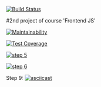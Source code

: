 [![Build Status](https://img.shields.io/endpoint.svg?url=https%3A%2F%2Factions-badge.atrox.dev%2F%2FMagayAlex%2Ffrontend-project-lvl2%2Fbadge&style=flat)](https://actions-badge.atrox.dev//MagayAlex/frontend-project-lvl2/goto)

#2nd project of course 'Frontend JS'

[![Maintainability](https://api.codeclimate.com/v1/badges/0bf9c39e3012f26c43e0/maintainability)](https://codeclimate.com/github/MagayAlex/frontend-project-lvl2/maintainability)

[![Test Coverage](https://api.codeclimate.com/v1/badges/0bf9c39e3012f26c43e0/test_coverage)](https://codeclimate.com/github/MagayAlex/frontend-project-lvl2/test_coverage)

[![step 5](https://asciinema.org/a/MhiVvRaoAIV2q9lomTr03eFBJ.svg)](https://asciinema.org/a/MhiVvRaoAIV2q9lomTr03eFBJ)

[![step 6](https://asciinema.org/a/sBNPsFWxrnZnaP3Wi6yAhAnrI.svg)](https://asciinema.org/a/sBNPsFWxrnZnaP3Wi6yAhAnrI)

Step 9:
[![asciicast](https://asciinema.org/a/orfiQNbzk8x6m6HCTBIUDHuTz.svg)](https://asciinema.org/a/orfiQNbzk8x6m6HCTBIUDHuTz)
